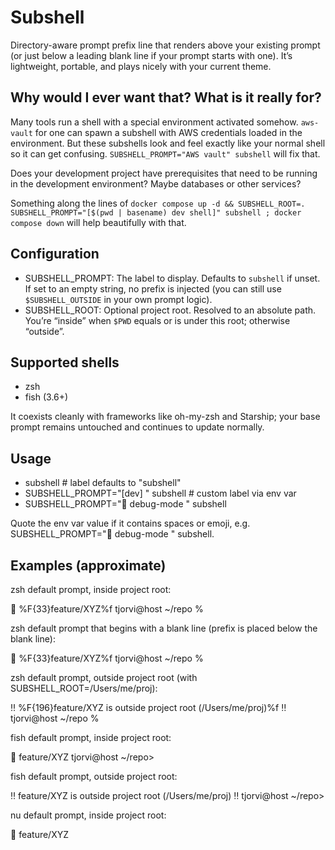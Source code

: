 # Subshell

Directory-aware prompt prefix line that renders above your existing prompt (or just below a leading blank line if your prompt starts with one). It’s lightweight, portable, and plays nicely with your current theme.

## Why would I ever want that? What is it really for?

Many tools run a shell with a special environment activated somehow. `aws-vault` for one can spawn a subshell with AWS credentials loaded in the environment. But these subshells look and feel exactly like your normal shell so it can get confusing.
`SUBSHELL_PROMPT="AWS vault" subshell` will fix that.

Does your development project have prerequisites that need to be running in the development environment? Maybe databases or other services?

Something along the lines of `docker compose up -d && SUBSHELL_ROOT=. SUBSHELL_PROMPT="[$(pwd | basename) dev shell]" subshell ; docker compose down` will help beautifully with that.

## Configuration

- SUBSHELL_PROMPT: The label to display. Defaults to `subshell` if unset. If set to an empty string, no prefix is injected (you can still use `$SUBSHELL_OUTSIDE` in your own prompt logic).
- SUBSHELL_ROOT: Optional project root. Resolved to an absolute path. You’re “inside” when `$PWD` equals or is under this root; otherwise “outside”.

## Supported shells

- zsh
- fish (3.6+)

It coexists cleanly with frameworks like oh-my-zsh and Starship; your base prompt remains untouched and continues to update normally.

## Usage

- subshell                                 # label defaults to "subshell"
- SUBSHELL_PROMPT="[dev] " subshell        # custom label via env var
- SUBSHELL_PROMPT="🔧 debug-mode " subshell

Quote the env var value if it contains spaces or emoji, e.g. SUBSHELL_PROMPT="🔧 debug-mode " subshell.

## Examples (approximate)

zsh default prompt, inside project root:

📂 %F{33}feature/XYZ%f
tjorvi@host ~/repo % 

zsh default prompt that begins with a blank line (prefix is placed below the blank line):


📂 %F{33}feature/XYZ%f
tjorvi@host ~/repo % 

zsh default prompt, outside project root (with SUBSHELL_ROOT=/Users/me/proj):

‼️  %F{196}feature/XYZ is outside project root (/Users/me/proj)%f ‼️
tjorvi@host ~/repo % 

fish default prompt, inside project root:

📂 feature/XYZ
tjorvi@host ~/repo> 

fish default prompt, outside project root:

‼️  feature/XYZ is outside project root (/Users/me/proj) ‼️
tjorvi@host ~/repo> 

nu default prompt, inside project root:

📂 feature/XYZ
> 
